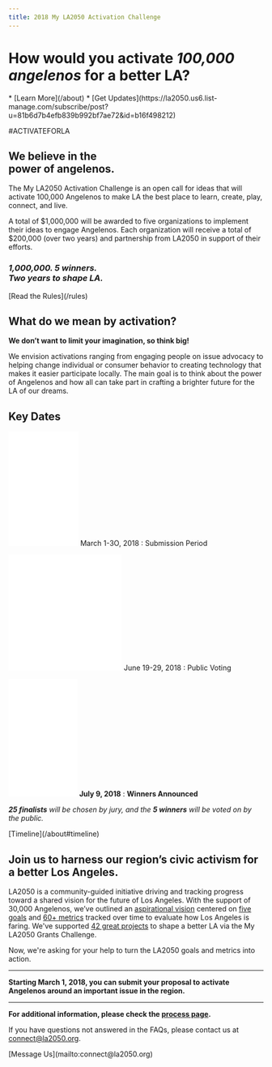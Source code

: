 ```yaml
---
title: 2018 My LA2050 Activation Challenge
---
```


<h1>
  <span>
    <span class="avoid-break">How would</span>
    <span class="avoid-break">you activate</span>
    <em>100,000 angelenos</em>
    <span class="avoid-break">
      for a <span class="avoid-break">better LA?</span>
    </span>
  </span>
</h1>

<div class="action" markdown="1">
* [Learn More](/about)
* [Get Updates](https://la2050.us6.list-manage.com/subscribe/post?u=81b6d7b4efb839b992bf7ae72&id=b16f498212)
</div>

#ACTIVATEFORLA

## **We believe in the<br />power of angelenos.**

The My LA2050 Activation Challenge is an open call for ideas that will activate 100,000 Angelenos to make LA the best place to learn, create, play, connect, and live.

A total of $1,000,000 will be awarded to five organizations to implement their ideas to engage Angelenos. Each organization will receive a total of $200,000 (over two years) and partnership from LA2050 in support of their efforts.

<h3><span style="display: block; max-width: 15em"><em>1,000,000. 5&nbsp;winners. Two&nbsp;years to shape&nbsp;LA.</em></span></h3>


<p class="action" markdown="1">
[Read the Rules](/rules)
</p>

<section class="in-depth"><div markdown="1">

## What do we mean by activation?

**We don’t want to limit your imagination, so think big!**

We envision activations ranging from engaging people on issue advocacy to helping change individual or consumer behavior to creating technology that makes it easier participate locally. The main goal is to think about the power of Angelenos and how all can take part in crafting a brighter future for the LA of our dreams.

</div></section>


<section class="timeline has-icons" markdown="1"><div markdown="1">

## Key Dates

![](/assets/images/icons/submission.png) March 1-3O, 2018
: Submission Period

![](/assets/images/icons/voting.png) June 19-29, 2018
: Public Voting

![](/assets/images/icons/winners.png) **July 9, 2018**
: **Winners Announced**

_**25 finalists** will be chosen by jury, and the <span class="avoid-break">**5 winners** will be voted on by the public.</span>_


<p class="action" markdown="1">
[Timeline](/about#timeline)
</p>

</div></section>

<!--
<section class="key-dates" markdown="1">

### Submission Period

![](/assets/images/icons/submission.png)

March 1-3O, 2018

### Public Voting

![](/assets/images/icons/voting.png)

June 19-29, 2018

### Winners Announced

![](/assets/images/icons/winners.png)

July 9, 2018

</section>
-->

## Join us to harness our region’s civic activism for a better Los Angeles.

LA2050 is a community-guided initiative driving and tracking progress toward a shared vision for the future of Los Angeles. With the support of 30,000 Angelenos, we’ve outlined an [aspirational vision](https://la2050.s3-us-west-1.amazonaws.com/reports/1/pdfs/vision_for_a_successful_los_angeles.pdf?1441226432) centered on [five goals](https://la2050.org/goals) and [60+ metrics](https://www.la2050.org/metrics) tracked over time to evaluate how Los Angeles is faring. We've supported [](https://www.la2050.org/grantees) [42 great project](https://www.la2050.org/grantees)[s](https://www.la2050.org/grantees) to shape a better LA via the My LA2050 Grants Challenge. 

Now, we're asking for your help to turn the LA2050 goals and metrics into action. 

* * *

**Starting March 1, 2018, you can submit your proposal to activate Angelenos around an important issue in the region.**

* * *

**For additional information, please check the [process page](/process).**

If you have questions not answered in the FAQs, please contact us at [connect@la2050.org](mailto:connect@la2050.org).

<p class="action" markdown="1">
[Message Us](mailto:connect@la2050.org)
</p>
